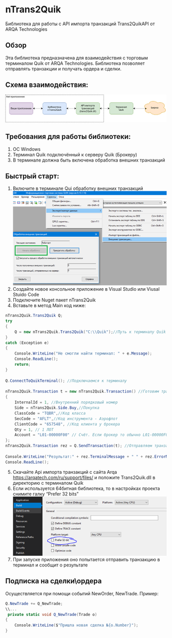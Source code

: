 # nTrans2Quik
Библиотека для работы с API импорта транзакций Trans2QuikAPI от ARQA Technologies
## Обзор
Эта библиотека предназначена для взаимодействия с торговым терминалом Quik от ARQA Technologies. Библиотека позволяет отправлять транзакции и получать ордера и сделки.
## Схема взаимодействия:

![Integration-Schema](https://raw.githubusercontent.com/korxal/nTrans2Quik/main/Docs/Schema.png "Схема взаимодействия")

## Требования для работы библиотеки:
1. ОС Windows
2. Терминал Quik подключённый к серверу Quik (Брокеру)
3. В терминале должна быть включена обработка внешних транзакций

## Быстрый старт:

1.	Включите в терминале Qui обработку внешних транзакций
![External-Transactions](https://raw.githubusercontent.com/korxal/nTrans2Quik/main/Docs/ExternalTrans.png "Внешние транзакции")
2.	Создайте новое консольное приложение в Visual Studio или Viusal Stuido Code
3.	Подключите Nuget пакет nTrans2Quik
4.	Вставьте в метод Main код ниже:

````c#
nTrans2Quik.Trans2Quik Q;
try
{
    Q = new nTrans2Quik.Trans2Quik("C:\\Quik");//Путь к терминалу Quik
}
catch (Exception e)
{
    Console.WriteLine("Не смогли найти терминал: " + e.Message);
    Console.ReadLine();
    return;
}

Q.ConnectToQuikTerminal(); //Подключаемся к терминалу

nTrans2Quik.Transaction t = new nTrans2Quik.Transaction() //Готовим транзакцию
{
    InternalId = 1, //Внутренний порядковый номер
    Side = nTrans2Quik.Side.Buy,//Покупка
    ClassCode = "TQBR",//Код класса
    SecCode = "AFLT",//Код инструмента - Аэрофлот
    ClientCode = "657548", //Код клиента у брокера
    Qty = 1, // 1 ЛОТ
    Account = "L01-00000F00" // Счёт. Если брокер то обычно L01-00000F00
};
nTrans2Quik.Transaction rez = Q.SendTransaction(t); //Отправляем транзакцию

Console.WriteLine("Результат:" + rez.TerminalMessage + " " + rez.ErrorMessage);
Console.ReadLine();
````

5.	Скачайте Api импорта транзакций с сайта Arqa https://arqatech.com/ru/support/files/ и положите Trans2Quik.dll в директорию с терминалом Quik
6.	Если используется 64битная библиотека, то в настройках проекта снимите галку “Prefer 32 bits” 
![Bitness](https://raw.githubusercontent.com/korxal/nTrans2Quik/main/Docs/32Bits.png "32 бит")
7.	При запуске приложения оно попытается отправить транзакцию в терминал и сообщит о результате

## Подписка на сделки\ордера
Осуществляется при помощи событий NewOrder, NewTrade.
Пример:
````c#
Q.NewTrade += Q_NewTrade;
\\...
 private static void Q_NewTrade(Trade o)
{
    Console.WriteLine($"Пришла новая сделка №{o.Number}");
}
````
